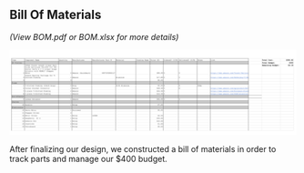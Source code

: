 ## Bill Of Materials
*(View BOM.pdf or BOM.xlsx for more details)*

![BOM](images/BOM.png)

After finalizing our design, we constructed a bill of materials in order to track parts and manage our $400 budget. 